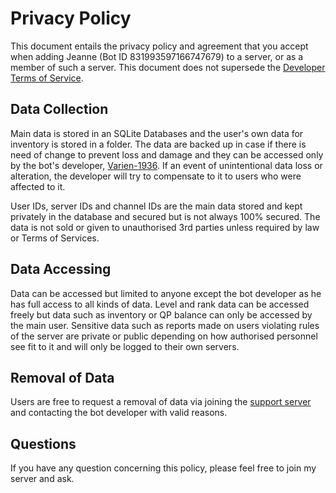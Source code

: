 # Privacy Policy

This document entails the privacy policy and agreement that you accept when adding Jeanne (Bot ID 831993597166747679) to a server, or as a member of such a server. This document does not supersede the [Developer Terms of Service](https://discordapp.com/developers/docs/legal).

## Data Collection


Main data is stored in an SQLite Databases and the user's own data for inventory is stored in a folder. The data are backed up in case if there is need of change to prevent loss and damage and they can be accessed only by the bot's developer, [Varien-1936](https://github.com/Varien-1936). If an event of unintentional data loss or alteration, the developer will try to compensate to it to users who were affected to it.


User IDs, server IDs and channel IDs are the main data stored and kept privately in the database and secured but is not always 100% secured. The data is not sold or given to unauthorised 3rd parties unless required by law or Terms of Services.

## Data Accessing

Data can be accessed but limited to anyone except the bot developer as he has full access to all kinds of data. Level and rank data can be accessed freely but data such as inventory or QP balance can only be accessed by the main user. Sensitive data such as reports made on users violating rules of the server are private or public depending on how authorised personnel see fit to it and will only be logged to their own servers.


## Removal of Data

Users are free to request a removal of data via joining the [support server](https://discord.gg/Vfa796yvNq) and contacting the bot developer with valid reasons.

## Questions

If you have any question concerning this policy, please feel free to join my server and ask.

